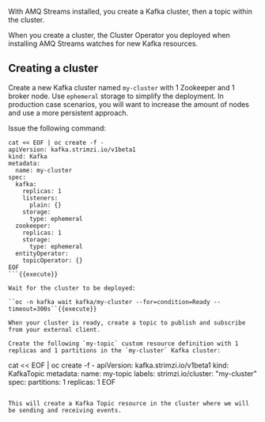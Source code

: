 With AMQ Streams installed, you create a Kafka cluster, then a topic within the cluster.

When you create a cluster, the Cluster Operator you deployed when installing AMQ Streams watches for new Kafka resources.

## Creating a cluster

Create a new Kafka cluster named `my-cluster` with 1 Zookeeper and 1 broker node. Use `ephemeral` storage to simplify the deployment. In production case scenarios, you will want to increase the amount of nodes and use a more persistent approach.

Issue the following command:

```
cat << EOF | oc create -f -
apiVersion: kafka.strimzi.io/v1beta1
kind: Kafka
metadata:
  name: my-cluster
spec:
  kafka:
    replicas: 1
    listeners:
      plain: {}
    storage:
      type: ephemeral
  zookeeper:
    replicas: 1
    storage:
      type: ephemeral
  entityOperator:
    topicOperator: {}
EOF
```{{execute}}

Wait for the cluster to be deployed:

``oc -n kafka wait kafka/my-cluster --for=condition=Ready --timeout=300s``{{execute}}

When your cluster is ready, create a topic to publish and subscribe from your external client.

Create the following `my-topic` custom resource definition with 1 replicas and 1 partitions in the `my-cluster` Kafka cluster:

```
cat << EOF | oc create -f -
apiVersion: kafka.strimzi.io/v1beta1
kind: KafkaTopic
metadata:
  name: my-topic
  labels:
    strimzi.io/cluster: "my-cluster"
spec:
  partitions: 1
  replicas: 1
EOF
```{{execute}}

This will create a Kafka Topic resource in the cluster where we will be sending and receiving events.
